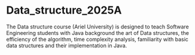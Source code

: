 # Data_structure_2025A
The Data structure course (Ariel University) is designed to teach Software Engineering students with Java background the art of Data structures, the efficiency of the algorithm, time complexity analysis, familiarity with basic data structures and their implementation in Java.
